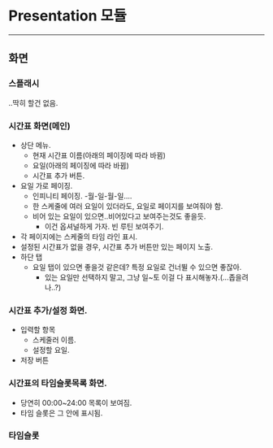 # Presentation 모듈

---
## 화면

### 스플래시
..딱히 할건 없음.

### 시간표 화면(메인)
- 상단 메뉴. 
  - 현재 시간표 이름(아래의 페이징에 따라 바뀜)
  - 요일(아래의 페이징에 따라 바뀜)
  - 시간표 추가 버튼.
- 요일 가로 페이징.
  - 인피니티 페이징. -월-일-월-일....
  - 한 스케줄에 여러 요일이 있더라도, 요일로 페이지를 보여줘야 함.
  - 비어 있는 요일이 있으면..비어있다고 보여주는것도 좋을듯.
    - 이건 옵셔널하게 가자. 빈 루틴 보여주기.
- 각 페이지에는 스케줄의 타임 라인 표시.
- 설정된 시간표가 없을 경우, 시간표 추가 버튼만 있는 페이지 노출.
- 하단 탭
  - 요일 탭이 있으면 좋을것 같은데? 특정 요일로 건너뛸 수 있으면 좋잖아.
    - 있는 요일만 선택하지 말고, 그냥 일~토 이걸 다 표시해놓자.(...좁을려나..?)


### 시간표 추가/설정 화면.
- 입력할 항목
  - 스케줄러 이름.
  - 설정할 요일.
- 저장 버튼

### 시간표의 타임슬롯목록 화면.
- 당연히 00:00~24:00 목록이 보여짐.
- 타임 슬롯은 그 안에 표시됨.

### 타임슬롯